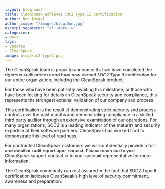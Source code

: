 ```yaml
---
layout: blog-post
title: CleanSpeak achieves SOC2 Type II certification
author: Don Bergal
author_image: "/images/blog/Don.jpg"
excerpt_separator: "<!--more-->"
categories:
- News
tags:
- Updates
- CleanSpeak
image: blog/soc2-type2.png
---
```


The CleanSpeak team is proud to announce that we have completed the rigorous audit process and have now earned SOC2 Type II certification for our entire organization, including the CleanSpeak product.

<!--more-->

For those who have been patiently awaiting this milestone, or those who have been looking for details on CleanSpeak security and compliance, this represents the strongest external validation of our company and process. 

This certification is the result of demonstrating strict security and process controls over the past months and demonstrating compliance to a skilled third party auditor through an extensive examination of our operations. For many organizations, SOC2 is a leading indicator of the maturity and security expertise of their software partners. CleanSpeak has worked hard to demonstrate this level of readiness. 

For contracted CleanSpeak customers we will confidentially provide a full and detailed audit report upon request.  Please reach out to your CleanSpeak support contact or to your account representative for more information. 

The CleanSpeak community can rest assured in the fact that SOC2 Type II certification indicates CleanSpeak’s high level of security commitment, awareness and preparation.

